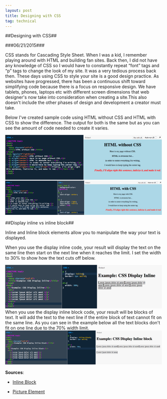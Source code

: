 ```yaml
---
layout: post
title: Designing with CSS
tag: technical
---
```

##Designing with CSS##

###06/21/2015###

CSS stands for Cascading Style Sheet. When I was a kid, I remember playing around with HTML and building fan sites. Back then, I did not have any knowledge of CSS so I would have to constantly repeat “font” tags and “p” tags to change the look of my site. It was a very tedious process back then. These days using CSS to style your site is a good design practice. As websites have progressed, there has been a continuous shift toward simplifying code because there is a focus on responsive design. We have tablets, phones, laptops etc with different screen dimensions that web designer's now take into consideration when creating a site.This also doesn't include the other phases of design and development a creator must take.

Below I've created sample code using HTML without CSS and HTML with CSS to show the difference. The output for both is the same but as you can see the amount of code needed to create it varies.

![HTML no CSS](/assets/html-without-css.png)
![HTML and CSS](/assets/html-with-css.png)

##Display inline vs inline block##

Inline and Inline block elements allow you to manipulate the way your text is displayed.

When you use the display inline code, your result will display the text on the same line then start on the next line when it reaches the limit. I set the width to 30% to show how the text cuts off below.</p>

![CSS Display Inline](/assets/css-display-inline.png)
When you use the display inline block code, your result will be blocks of text. It will add the text to the next line if the entire block of text cannot fit on the same line. As you can see in the example below all the text blocks don't fit on one line due to the 70% width limit.
![CSS Display Inline Block](/assets/css-inline-block.png)

**Sources**:

- [Inline Block](http://dustwell.com/div-span-inline-block.html)

- [Picture Element](http://www.w3.org/html/wg/drafts/html/master/semantics.html#the-picture-element)